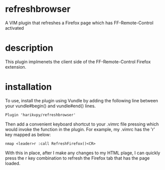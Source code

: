 # refreshbrowser
A VIM plugin that refreshes a Firefox page which has FF-Remote-Control activated

# description
This plugin implmenets the client side of the FF-Remote-Control Firefox extension.

# installation
To use, install the plugin using Vundle by adding the following line between your vundle#begin() and vundle#end() lines.
```vim
Plugin 'harikvpy/refreshbrowser'
```
Then add a convenient keyboard shortcut to your .vimrc file pressing which would invoke the function in the plugin. For example, my .vimrc has the 'r' key mapped as below:
```vim
nmap <leader>r :call RefreshFirefox()<CR>
``` 
With this in place, after I make any changes to my HTML plage, I can quickly press the <leader>r key combination to refresh the Firefox tab that has the page loaded.
